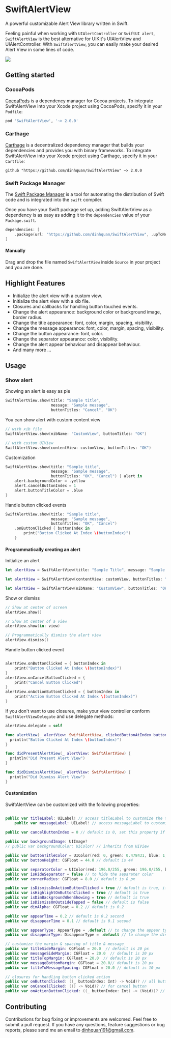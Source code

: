 SwiftAlertView
===========

A powerful customizable Alert View library written in Swift.

Feeling painful when working with `UIAlertController` or `SwiftUI alert`, `SwiftAlertView` is the best alternative for UIKit's UIAlertView and UIAlertController.
With `SwiftAlertView`, you can easily make your desired Alert View in some lines of code.

![](https://raw.githubusercontent.com/dinhquan/SwiftAlertView/master/SwiftAlertView/Images/demo.png)

## Getting started

### CocoaPods

[CocoaPods](https://cocoapods.org) is a dependency manager for Cocoa projects. To integrate SwiftAlertView into your Xcode project using CocoaPods, specify it in your `Podfile`:

```ruby
pod 'SwiftAlertView', '~> 2.0.0'
```

### Carthage

[Carthage](https://github.com/Carthage/Carthage) is a decentralized dependency manager that builds your dependencies and provides you with binary frameworks. To integrate SwiftAlertView into your Xcode project using Carthage, specify it in your `Cartfile`:

```ogdl
github "https://github.com/dinhquan/SwiftAlertView" ~> 2.0.0
```

### Swift Package Manager

The [Swift Package Manager](https://swift.org/package-manager/) is a tool for automating the distribution of Swift code and is integrated into the `swift` compiler.

Once you have your Swift package set up, adding SwiftAlertView as a dependency is as easy as adding it to the `dependencies` value of your `Package.swift`.

```swift
dependencies: [
    .package(url: "https://github.com/dinhquan/SwiftAlertView", .upToNextMajor(from: "2.0.0"))
]
```

#### Manually
Drag and drop the file named ```SwiftAlertView``` inside `Source` in your project and you are done.

## Highlight Features

- Initialize the alert view with a custom view.
- Initialize the alert view with a xib file.
- Closures and callbacks for handling button touched events.
- Change the alert appearance: background color or background image, border radius.
- Change the title appearance: font, color, margin, spacing, visibility.
- Change the message appearance: font, color, margin, spacing, visibility.
- Change the button appearance: font, color.
- Change the separator appearance: color, visibility.
- Change the alert appear behaviour and disappear behaviour.
- And many more ...

## Usage

### Show alert

Showing an alert is easy as pie

```swift
SwiftAlertView.show(title: "Sample title",
                    message: "Sample message",
                    buttonTitles: "Cancel", "OK")
```

You can show alert with custom content view
```swift
// with xib file
SwiftAlertView.show(nibName: "CustomView", buttonTitles: "OK")

// with custom UIView
SwiftAlertView.show(contentView: customView, buttonTitles: "OK")
```

Customization

```swift
SwiftAlertView.show(title: "Sample title",
                    message: "Sample message",
                    buttonTitles: "OK", "Cancel") { alert in
    alert.backgroundColor = .yellow
    alert.cancelButtonIndex = 1
    alert.buttonTitleColor = .blue
}
```

Handle button clicked events
```swift
SwiftAlertView.show(title: "Sample title",
                    message: "Sample message",
                    buttonTitles: "OK", "Cancel")
    .onButtonClicked { buttonIndex in
        print("Button Clicked At Index \(buttonIndex)")
    }
```

#### Programmatically creating an alert

Initialize an alert

```swift
let alertView = SwiftAlertView(title: "Sample Title", message: "Sample Message", buttonTitles: "Cancel", "Button 1", "Button 2", "Button 3")

let alertView = SwiftAlertView(contentView: customView, buttonTitles: "OK")

let alertView = SwiftAlertView(nibName: "CustomView", buttonTitles: "OK")
```

Show or dismiss

```swift
// Show at center of screen
alertView.show()

// Show at center of a view
alertView.show(in: view)

// Programmatically dismiss the alert view
alertView.dismiss()

```

Handle button clicked event

```swift

alertView.onButtonClicked = { buttonIndex in
    print("Button Clicked At Index \(buttonIndex)")
}
alertView.onCancelButtonClicked = {
    print("Cancel Button Clicked")
}
alertView.onActionButtonClicked = { buttonIndex in
    print("Action Button Clicked At Index \(buttonIndex)")
}

```

If you don't want to use closures, make your view controller conform ```SwiftAlertViewDelegate``` and use delegate methods:

```swift
alertView.delegate = self

func alertView(_ alertView: SwiftAlertView, clickedButtonAtIndex buttonIndex: Int) {
  println("Button Clicked At Index \(buttonIndex)")
}

func didPresentAlertView(_ alertView: SwiftAlertView) {
  println("Did Present Alert View")
}

func didDismissAlertView(_ alertView: SwiftAlertView) {
  println("Did Dismiss Alert View")
}

```
#### Customization

SwiftAlertView can be customized with the following properties:

```swift

public var titleLabel: UILabel! // access titleLabel to customize the title font, color
    public var messageLabel: UILabel! // access messageLabel to customize the message font, color
    
public var cancelButtonIndex = 0 // default is 0, set this property if you want to change the position of cancel button

public var backgroundImage: UIImage?
// public var backgroundColor: UIColor? // inherits from UIView

public var buttonTitleColor = UIColor(red: 0, green: 0.478431, blue: 1, alpha: 1) // to change the title color of all buttons
public var buttonHeight: CGFloat = 44.0 // default is 44

public var separatorColor = UIColor(red: 196.0/255, green: 196.0/255, blue: 201.0/255, alpha: 1.0) // to change the separator color
public var isHideSeparator = false // to hide the separater color
public var cornerRadius: CGFloat = 8.0 // default is 8 px

public var isDismissOnActionButtonClicked = true // default is true, if you want the alert view will not be dismissed when clicking on action buttons, set this property to false
public var isHighlightOnButtonClicked = true // default is true
public var isDimBackgroundWhenShowing = true // default is true
public var isDismissOnOutsideTapped = false // default is false
public var dimAlpha: CGFloat = 0.2 // default is 0.2

public var appearTime = 0.2 // default is 0.2 second
public var disappearTime = 0.1 // default is 0.1 second

public var appearType: AppearType = .default // to change the appear type
public var disappearType: DisappearType = .default // to change the disappear type

// customize the margin & spacing of title & message
public var titleSideMargin: CGFloat = 20.0  // default is 20 px
public var messageSideMargin: CGFloat = 20.0  // default is 20 px
public var titleTopMargin: CGFloat = 20.0  // default is 20 px
public var messageBottomMargin: CGFloat = 20.0// default is 20 px
public var titleToMessageSpacing: CGFloat = 20.0 // default is 10 px

// closures for handling button clicked action
public var onButtonClicked: ((_ buttonIndex: Int) -> Void)? // all buttons
public var onCancelClicked: (() -> Void)? // for cancel button
public var onActionButtonClicked: ((_ buttonIndex: Int) -> (Void))? // sometimes you want to handle the action button clicked event but don't want to write if/else in onButtonClicked closure, use this property

```

## Contributing
Contributions for bug fixing or improvements are welcomed. Feel free to submit a pull request.
If you have any questions, feature suggestions or bug reports, please send me an email to dinhquan191@gmail.com.

